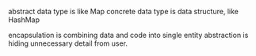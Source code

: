 abstract data type is like Map
concrete data type is data structure, like HashMap

encapsulation is combining data and code into single entity
abstraction is hiding unnecessary detail from user.